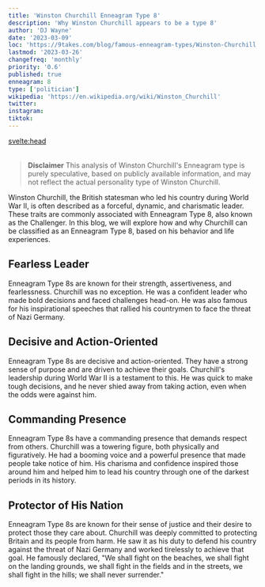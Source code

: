 ```yaml
---
title: 'Winston Churchill Enneagram Type 8'
description: 'Why Winston Churchill appears to be a type 8'
author: 'DJ Wayne'
date: '2023-03-09'
loc: 'https://9takes.com/blog/famous-enneagram-types/Winston-Churchill'
lastmod: '2023-03-26'
changefreq: 'monthly'
priority: '0.6'
published: true
enneagram: 8
type: ['politician']
wikipedia: 'https://en.wikipedia.org/wiki/Winston_Churchill'
twitter:
instagram:
tiktok:
---
```


<svelte:head>
<meta property="og:image" content="https://9takes.com/types/8s/Winston-Churchill.webp" />
  <link rel="canonical" href="https://9takes.com/blog/famous-enneagram-types/Winston-Churchill">
</svelte:head>
<script>
	import  PopCard  from "../../../lib/components/atoms/PopCard.svelte";
</script>
<div
	style="display: flex;
    justify-content: center;
margin: 1rem 0;"
>
	<PopCard
		image={`/types/8s/${'Winston-Churchill'}.webp`}
		showIcon={false}
		displayText="Winston Churchill"
		subtext=""
	/>
</div>

> **Disclaimer** This analysis of Winston Churchill's Enneagram type is purely speculative, based on publicly available information, and may not reflect the actual personality type of Winston Churchill.

<p class="firstLetter">Winston Churchill, the British statesman who led his country during World War II, is often described as a forceful, dynamic, and charismatic leader. These traits are commonly associated with Enneagram Type 8, also known as the Challenger. In this blog, we will explore how and why Churchill can be classified as an Enneagram Type 8, based on his behavior and life experiences.</p>

## Fearless Leader

Enneagram Type 8s are known for their strength, assertiveness, and fearlessness. Churchill was no exception. He was a confident leader who made bold decisions and faced challenges head-on. He was also famous for his inspirational speeches that rallied his countrymen to face the threat of Nazi Germany.

## Decisive and Action-Oriented

Enneagram Type 8s are decisive and action-oriented. They have a strong sense of purpose and are driven to achieve their goals. Churchill's leadership during World War II is a testament to this. He was quick to make tough decisions, and he never shied away from taking action, even when the odds were against him.

## Commanding Presence

Enneagram Type 8s have a commanding presence that demands respect from others. Churchill was a towering figure, both physically and figuratively. He had a booming voice and a powerful presence that made people take notice of him. His charisma and confidence inspired those around him and helped him to lead his country through one of the darkest periods in its history.

## Protector of His Nation

Enneagram Type 8s are known for their sense of justice and their desire to protect those they care about. Churchill was deeply committed to protecting Britain and its people from harm. He saw it as his duty to defend his country against the threat of Nazi Germany and worked tirelessly to achieve that goal. He famously declared, "We shall fight on the beaches, we shall fight on the landing grounds, we shall fight in the fields and in the streets, we shall fight in the hills; we shall never surrender."
